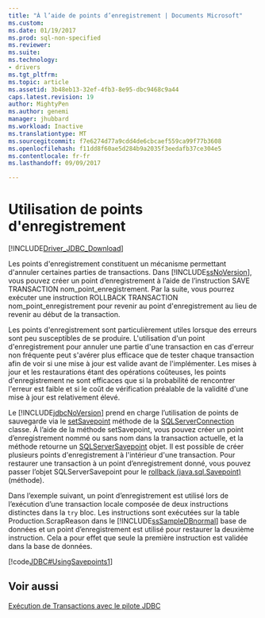 ```yaml
---
title: "À l’aide de points d’enregistrement | Documents Microsoft"
ms.custom: 
ms.date: 01/19/2017
ms.prod: sql-non-specified
ms.reviewer: 
ms.suite: 
ms.technology:
- drivers
ms.tgt_pltfrm: 
ms.topic: article
ms.assetid: 3b48eb13-32ef-4fb3-8e95-dbc9468c9a44
caps.latest.revision: 19
author: MightyPen
ms.author: genemi
manager: jhubbard
ms.workload: Inactive
ms.translationtype: MT
ms.sourcegitcommit: f7e6274d77a9cdd4de6cbcaef559ca99f77b3608
ms.openlocfilehash: f11dd8f60ae5d284b9a2035f3eedafb37ce304e5
ms.contentlocale: fr-fr
ms.lasthandoff: 09/09/2017

---
```

# <a name="using-savepoints"></a>Utilisation de points d'enregistrement
[!INCLUDE[Driver_JDBC_Download](../../includes/driver_jdbc_download.md)]

  Les points d'enregistrement constituent un mécanisme permettant d'annuler certaines parties de transactions. Dans [!INCLUDE[ssNoVersion](../../includes/ssnoversion_md.md)], vous pouvez créer un point d’enregistrement à l’aide de l’instruction SAVE TRANSACTION nom_point_enregistrement. Par la suite, vous pourrez exécuter une instruction ROLLBACK TRANSACTION nom_point_enregistrement pour revenir au point d'enregistrement au lieu de revenir au début de la transaction.  
  
 Les points d'enregistrement sont particulièrement utiles lorsque des erreurs sont peu susceptibles de se produire. L'utilisation d'un point d'enregistrement pour annuler une partie d'une transaction en cas d'erreur non fréquente peut s'avérer plus efficace que de tester chaque transaction afin de voir si une mise à jour est valide avant de l'implémenter. Les mises à jour et les restaurations étant des opérations coûteuses, les points d'enregistrement ne sont efficaces que si la probabilité de rencontrer l'erreur est faible et si le coût de vérification préalable de la validité d'une mise à jour est relativement élevé.  
  
 Le [!INCLUDE[jdbcNoVersion](../../includes/jdbcnoversion_md.md)] prend en charge l’utilisation de points de sauvegarde via le [setSavepoint](../../connect/jdbc/reference/setsavepoint-method-sqlserverconnection.md) méthode de la [SQLServerConnection](../../connect/jdbc/reference/sqlserverconnection-class.md) classe. À l’aide de la méthode setSavepoint, vous pouvez créer un point d’enregistrement nommé ou sans nom dans la transaction actuelle, et la méthode retourne un [SQLServerSavepoint](../../connect/jdbc/reference/sqlserversavepoint-class.md) objet. Il est possible de créer plusieurs points d'enregistrement à l'intérieur d'une transaction. Pour restaurer une transaction à un point d’enregistrement donné, vous pouvez passer l’objet SQLServerSavepoint pour le [rollback (java.sql.Savepoint)](../../connect/jdbc/reference/rollback-method-java-sql-savepoint.md) (méthode).  
  
 Dans l’exemple suivant, un point d’enregistrement est utilisé lors de l’exécution d’une transaction locale composée de deux instructions distinctes dans la `try` bloc. Les instructions sont exécutées sur la table Production.ScrapReason dans le [!INCLUDE[ssSampleDBnormal](../../includes/sssampledbnormal_md.md)] base de données et un point d’enregistrement est utilisé pour restaurer la deuxième instruction. Cela a pour effet que seule la première instruction est validée dans la base de données.  
  
 [!code[JDBC#UsingSavepoints1](../../connect/jdbc/codesnippet/Java/using-savepoints_1.java)]  
  
## <a name="see-also"></a>Voir aussi  
 [Exécution de Transactions avec le pilote JDBC](../../connect/jdbc/performing-transactions-with-the-jdbc-driver.md)  
  
  

